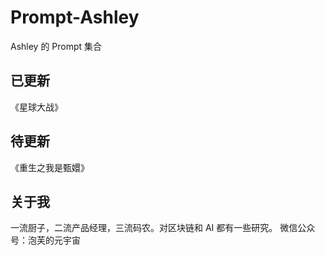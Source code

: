# Prompt-Ashley
Ashley 的 Prompt 集合

## 已更新
《星球大战》

## 待更新
《重生之我是甄嬛》

## 关于我
一流厨子，二流产品经理，三流码农。对区块链和 AI 都有一些研究。
微信公众号：泡芙的元宇宙
